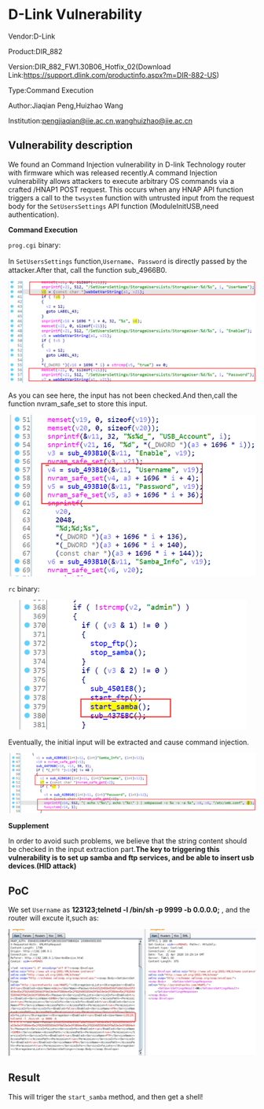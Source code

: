 

# D-Link Vulnerability

Vendor:D-Link

Product:DIR_882

Version:DIR_882_FW1.30B06_Hotfix_02(Download Link:https://support.dlink.com/productinfo.aspx?m=DIR-882-US)

Type:Command Execution

Author:Jiaqian Peng,Huizhao Wang

Institution:pengjiaqian@iie.ac.cn,wanghuizhao@iie.ac.cn



## Vulnerability description

We found an Command Injection vulnerability  in D-link Technology router with firmware which was released recently.A command Injection vulnerability allows attackers to execute arbitrary OS commands via a crafted /HNAP1 POST request. This occurs when any HNAP API function triggers a call to the `twsystem` function with untrusted input from the request body for the `SetUsersSettings` API function (ModuleInitUSB,need authentication).

**Command Execution**

`prog.cgi` binary:

In `SetUsersSettings` function,`Username`、`Password` is directly passed by the attacker.After that, call the function sub_4966B0.

<div  align="center"><img src="./images/1.png" style="zoom:80%;" /></div>

As you can see here, the input has not been checked.And then,call the function nvram_safe_set to store this input.

<div  align="center"><img src="./images/2.png" style="zoom:80%;" /></div>

`rc` binary:

<div  align="center"><img src="./images/3.png" style="zoom:80%;" /></div>

Eventually, the initial input will be extracted and cause command injection.

<div  align="center"><img src="./images/4.png" style="zoom:80%;" /></div>

**Supplement**

In order to avoid such problems, we believe that the string content should be checked in the input extraction part.**The key to triggering this vulnerability is to set up samba and ftp services, and be able to insert usb devices**.**(HID attack)**



## PoC

We set `Username` as **123123;telnetd -l /bin/sh -p 9999 -b 0.0.0.0;** , and the router will excute it,such as:

<div  align="center"><img src="./images/5.png" style="zoom:80%;" /></div>



## Result

This will triger the `start_samba` method, and then get a shell!

